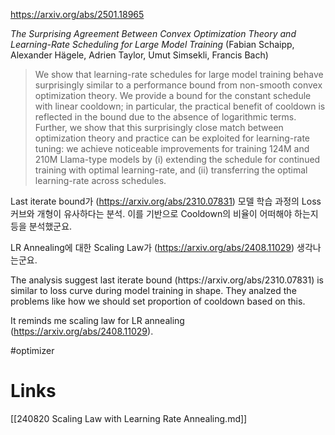 https://arxiv.org/abs/2501.18965

*The Surprising Agreement Between Convex Optimization Theory and Learning-Rate Scheduling for Large Model Training* (Fabian Schaipp, Alexander Hägele, Adrien Taylor, Umut Simsekli, Francis Bach)

> We show that learning-rate schedules for large model training behave surprisingly similar to a performance bound from non-smooth convex optimization theory. We provide a bound for the constant schedule with linear cooldown; in particular, the practical benefit of cooldown is reflected in the bound due to the absence of logarithmic terms. Further, we show that this surprisingly close match between optimization theory and practice can be exploited for learning-rate tuning: we achieve noticeable improvements for training 124M and 210M Llama-type models by (i) extending the schedule for continued training with optimal learning-rate, and (ii) transferring the optimal learning-rate across schedules.

Last iterate bound가 (https://arxiv.org/abs/2310.07831) 모델 학습 과정의 Loss 커브와 개형이 유사하다는 분석. 이를 기반으로 Cooldown의 비율이 어떠해야 하는지 등을 분석했군요.

LR Annealing에 대한 Scaling Law가 (https://arxiv.org/abs/2408.11029) 생각나는군요.

<english>
The analysis suggest last iterate bound (https://arxiv.org/abs/2310.07831) is similar to loss curve during model training in shape. They analzed the problems like how we should set proportion of cooldown based on this.

It reminds me scaling law for LR annealing (https://arxiv.org/abs/2408.11029).
</english>

#optimizer

# Links

[[240820 Scaling Law with Learning Rate Annealing.md]]